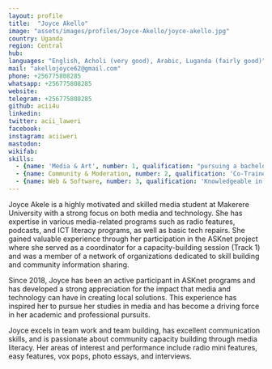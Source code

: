 ```yaml
---
layout: profile
title:  "Joyce Akello"
image: "assets/images/profiles/Joyce-Akello/joyce-akello.jpg"
country: Uganda
region: Central
hub: 
languages: "English, Acholi (very good), Arabic, Luganda (fairly good)"
mail: "akellojoyce62@gmail.com"
phone: +256775808285
whatsapp: +256775808285
website: 
telegram: +256775808285
github: acii4u
linkedin: 
twitter: acii_laweri
facebook: 
instagram: aciiweri
mastodon: 
wikifab:
skills:
  - {name: 'Media & Art', number: 1, qualification: "pursuing a bachelor's degree in journalism and Communication. Actively participated in #ASKnet media literacy trainings"}
  - {name: Community & Moderation, number: 2, qualification: 'Co-Trainer in capacity building, #ASKnet'}
  - {name: Web & Software, number: 3, qualification: 'Knowledgeable in the use of platforms like github, wikifab for online team work and co-creation'}
---
```


Joyce Akele is a highly motivated and skilled media student at Makerere University with a strong focus on both media and technology. She has expertise in various media-related programs such as radio features, podcasts, and ICT literacy programs, as well as basic tech repairs. She gained valuable experience through her participation in the ASKnet project where she served as a coordinator for a capacity-building session (Track 1) and was a member of a network of organizations dedicated to skill building and community information sharing.

Since 2018, Joyce has been an active participant in ASKnet programs and has developed a strong appreciation for the impact that media and technology can have in creating local solutions. This experience has inspired her to pursue her studies in media and has become a driving force in her academic and professional pursuits.

Joyce excels in team work and team building, has excellent communication skills, and is passionate about community capacity building through media literacy. Her areas of interest and performance include radio mini features, easy features, vox pops, photo essays, and interviews.
